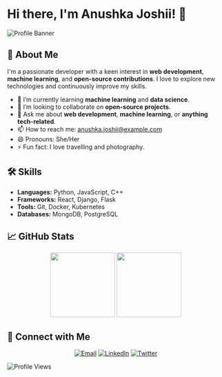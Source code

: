 # Hi there, I'm Anushka Joshii! 👋

![Profile Banner](https://via.placeholder.com/1200x300.png?text=Welcome+to+Anushka+Joshii's+GitHub+Profile)

## 🚀 About Me

I'm a passionate developer with a keen interest in **web development**, **machine learning**, and **open-source contributions**. I love to explore new technologies and continuously improve my skills.

- 🌱 I’m currently learning **machine learning** and **data science**.
- 👯 I’m looking to collaborate on **open-source projects**.
- 💬 Ask me about **web development**, **machine learning**, or **anything tech-related**.
- 📫 How to reach me: [anushka.joshii@example.com](mailto:anushka.joshii@example.com)
- 😄 Pronouns: She/Her
- ⚡ Fun fact: I love travelling and photography.

## 🛠️ Skills

- **Languages:** Python, JavaScript, C++
- **Frameworks:** React, Django, Flask
- **Tools:** Git, Docker, Kubernetes
- **Databases:** MongoDB, PostgreSQL

## 📈 GitHub Stats

<div align="center">
  <img height="150" src="https://github-readme-stats.vercel.app/api?username=Anushkajoshii&show_icons=true&theme=radical" />
  <img height="150" src="https://github-readme-stats.vercel.app/api/top-langs/?username=Anushkajoshii&layout=compact&theme=radical" />
</div>

## 🔗 Connect with Me

<p align="center">
  <a href="mailto:anushka.joshii@example.com"><img src="https://img.shields.io/badge/Email-D14836?style=for-the-badge&logo=gmail&logoColor=white" alt="Email"></a>
  <a href="https://www.linkedin.com/in/anushkajoshii"><img src="https://img.shields.io/badge/LinkedIn-0A66C2?style=for-the-badge&logo=linkedin&logoColor=white" alt="LinkedIn"></a>
  <a href="https://twitter.com/anushkajoshii"><img src="https://img.shields.io/badge/Twitter-1DA1F2?style=for-the-badge&logo=twitter&logoColor=white" alt="Twitter"></a>
</p>

![Profile Views](https://komarev.com/ghpvc/?username=Anushkajoshii&style=flat-square&color=blue)
